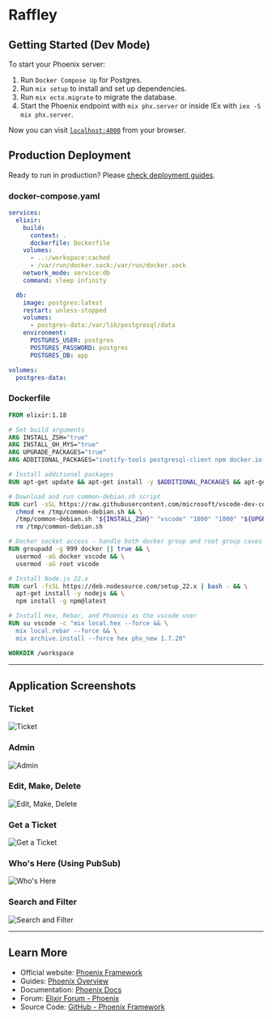 # Raffley

## Getting Started (Dev Mode)

To start your Phoenix server:
1. Run `Docker Compose Up` for Postgres.
2. Run `mix setup` to install and set up dependencies.
3. Run `mix ecto.migrate` to migrate the database.
4. Start the Phoenix endpoint with `mix phx.server` or inside IEx with `iex -S mix phx.server`.

Now you can visit [`localhost:4000`](http://localhost:4000) from your browser.

## Production Deployment

Ready to run in production? Please [check deployment guides](https://hexdocs.pm/phoenix/deployment.html).

### docker-compose.yaml

```yaml
services:
  elixir:
    build:
      context: .
      dockerfile: Dockerfile
    volumes:
      - ..:/workspace:cached
      - /var/run/docker.sock:/var/run/docker.sock
    network_mode: service:db
    command: sleep infinity

  db:
    image: postgres:latest
    restart: unless-stopped
    volumes:
      - postgres-data:/var/lib/postgresql/data
    environment:
      POSTGRES_USER: postgres
      POSTGRES_PASSWORD: postgres
      POSTGRES_DB: app

volumes:
  postgres-data:
```

### Dockerfile

```dockerfile
FROM elixir:1.18

# Set build arguments
ARG INSTALL_ZSH="true"
ARG INSTALL_OH_MYS="true"
ARG UPGRADE_PACKAGES="true"
ARG ADDITIONAL_PACKAGES="inotify-tools postgresql-client npm docker.io iputils-ping dnsutils telnet libwxgtk3.2-dev libgtk-3-0 x11-xserver-utils chromium chromium-driver direnv watchman"

# Install additional packages
RUN apt-get update && apt-get install -y $ADDITIONAL_PACKAGES && apt-get clean && rm -rf /var/lib/apt/lists/*

# Download and run common-debian.sh script
RUN curl -sSL https://raw.githubusercontent.com/microsoft/vscode-dev-containers/main/script-library/common-debian.sh -o /tmp/common-debian.sh && \
  chmod +x /tmp/common-debian.sh && \
  /tmp/common-debian.sh "${INSTALL_ZSH}" "vscode" "1000" "1000" "${UPGRADE_PACKAGES}" "${INSTALL_OH_MYS}" && \
  rm /tmp/common-debian.sh

# Docker socket access - handle both docker group and root group cases
RUN groupadd -g 999 docker || true && \
  usermod -aG docker vscode && \
  usermod -aG root vscode

# Install Node.js 22.x
RUN curl -fsSL https://deb.nodesource.com/setup_22.x | bash - && \
  apt-get install -y nodejs && \
  npm install -g npm@latest

# Install Hex, Rebar, and Phoenix as the vscode user
RUN su vscode -c "mix local.hex --force && \
  mix local.rebar --force && \
  mix archive.install --force hex phx_new 1.7.20"

WORKDIR /workspace
```

---

## Application Screenshots

### Ticket
<img src="/readme/ticket.png" alt="Ticket" style="max-width: 100%; height: auto;">

### Admin
<img src="/readme/admin.png" alt="Admin" style="max-width: 100%; height: auto;">

### Edit, Make, Delete
<img src="/readme/edit-make-delete.png" alt="Edit, Make, Delete" style="max-width: 100%; height: auto;">

### Get a Ticket
<img src="/readme/get-a-ticket.png" alt="Get a Ticket" style="max-width: 100%; height: auto;">

### Who's Here (Using PubSub)
<img src="/readme/who-is-here.png" alt="Who's Here" style="max-width: 100%; height: auto;">

### Search and Filter
<img src="/readme/search-and-filter.png" alt="Search and Filter" style="max-width: 100%; height: auto;">

---



## Learn More

- Official website: [Phoenix Framework](https://www.phoenixframework.org/)
- Guides: [Phoenix Overview](https://hexdocs.pm/phoenix/overview.html)
- Documentation: [Phoenix Docs](https://hexdocs.pm/phoenix)
- Forum: [Elixir Forum - Phoenix](https://elixirforum.com/c/phoenix-forum)
- Source Code: [GitHub - Phoenix Framework](https://github.com/phoenixframework/phoenix)
